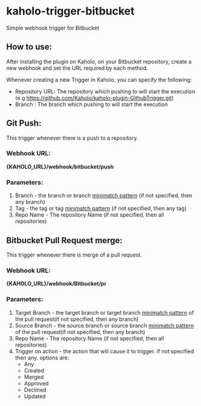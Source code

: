 # kaholo-trigger-bitbucket
Simple webhook trigger for Bitbucket

## How to use:
After installing the plugin on Kaholo,
on your Bitbucket repository, create a new webhook and set the URL required by each method.

Whenever creating a new Trigger in Kaholo, you can specify the following:
* Repository URL: The repository which pushing to will start the execution (e.g https://github.com/Kaholo/kaholo-plugin-GithubTrigger.git) 
* Branch : The branch which pushing to will start the execution

## Git Push:
This trigger whenever there is a push to a repository.

### Webhook URL:
**{KAHOLO_URL}/webhook/bitbucket/push**

### Parameters:
1) Branch - the branch or branch [minimatch pattern](https://github.com/isaacs/minimatch#readme) (if not specified, then any branch)
2) Tag - the tag or tag [minimatch pattern](https://github.com/isaacs/minimatch#readme) (if not specified, then any tag)
3) Repo Name - The repository Name (if not specified, then all repositories)

## Bitbucket Pull Request merge:
This trigger whenever there is merge of a pull request.

### Webhook URL:
**{KAHOLO_URL}/webhook/Bitbucket/pr**

### Parameters:
1) Target Branch - the target branch or target branch [minimatch pattern](https://github.com/isaacs/minimatch#readme) of the pull request(if not specified, then any branch)
1) Source Branch - the source branch or source branch [minimatch pattern](https://github.com/isaacs/minimatch#readme) of the pull request(if not specified, then any branch)
3) Repo Name - The repository Name (if not specified, then all repositories)
4) Trigger on action - the action that will cause it to trigger. if not specified then any. options are: 
    - Any
    - Created
    - Merged
    - Approved
    - Declined
    - Updated